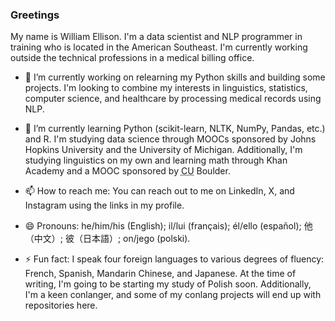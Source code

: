 ### Greetings

My name is William Ellison.  I'm a data scientist and NLP programmer in training who is located in the American Southeast.  I'm currently working outside the technical professions in a medical billing office.

- 🔭 I’m currently working on relearning my Python skills and building some projects.  I'm looking to combine my interests in linguistics, statistics, computer science, and healthcare by processing medical records using NLP.

- 🌱 I’m currently learning Python (scikit-learn, NLTK, NumPy, Pandas, etc.) and R.  I'm studying data science through MOOCs sponsored by Johns Hopkins University and the University of Michigan.  Additionally, I'm studying linguistics on my own and learning math through Khan Academy and a MOOC sponsored by <abbr title="University of Colorado">CU</abbr> Boulder.

- 📫 How to reach me: You can reach out to me on LinkedIn, X, and Instagram using the links in my profile.

- 😄 Pronouns: he/him/his (English); il/lui (français); él/ello (español); 他（中文）; 彼（日本語）; on/jego (polski).

- ⚡ Fun fact: I speak four foreign languages to various degrees of fluency: French, Spanish, Mandarin Chinese, and Japanese.  At the time of writing, I'm going to be starting my study of Polish soon.  Additionally, I'm a keen conlanger, and some of my conlang projects will end up with repositories here.
